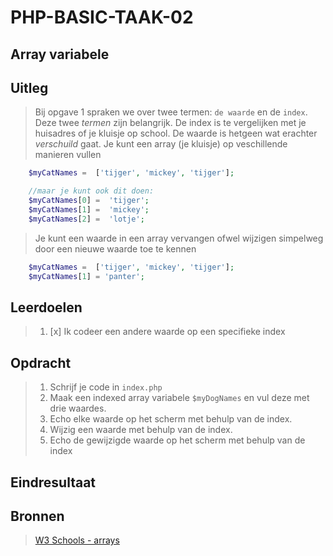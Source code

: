 # PHP-BASIC-TAAK-02

## Array variabele

## Uitleg

> Bij opgave 1 spraken we over twee termen: `de waarde` en de `index`. Deze twee _termen_ zijn belangrijk. De index is te vergelijken met je huisadres of je kluisje op school. De waarde is hetgeen wat erachter _verschuild_ gaat. Je kunt een array (je kluisje) op veschillende manieren vullen

```php
    $myCatNames =  ['tijger', 'mickey', 'tijger'];

    //maar je kunt ook dit doen:
    $myCatNames[0] =  'tijger';
    $myCatNames[1] =  'mickey';
    $myCatNames[2] =  'lotje';

```

> Je kunt een waarde in een array vervangen ofwel wijzigen simpelweg door een nieuwe waarde toe te kennen

```php
    $myCatNames =  ['tijger', 'mickey', 'tijger'];
    $myCatNames[1] = 'panter';
```

## Leerdoelen

> 1.  [x] Ik codeer een andere waarde op een specifieke index

## Opdracht

> 1.  Schrijf je code in `index.php`
> 2.  Maak een indexed array variabele `$myDogNames` en vul deze met drie waardes.
> 3.  Echo elke waarde op het scherm met behulp van de index.
> 4.  Wijzig een waarde met behulp van de index.
> 5.  Echo de gewijzigde waarde op het scherm met behulp van de index

## Eindresultaat

## Bronnen

> [W3 Schools - arrays](https://www.w3schools.com/PHP/php_arrays.asp)

